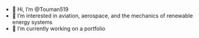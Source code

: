 - 👋 Hi, I’m @Touman519
- 👀 I’m interested in aviation, aerospace, and the mechanics of renewable energy systems
- 🌱 I’m currently working on a portfolio

<!---
Touman519/Touman519 is a ✨ special ✨ repository because its `README.md` (this file) appears on your GitHub profile.
You can click the Preview link to take a look at your changes.
--->
